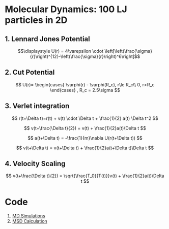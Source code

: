 
# Molecular Dynamics: 100 LJ particles in 2D

## 1. Lennard Jones Potential

$$\displaystyle U(r) = 4\varepsilon \cdot \left[\left(\frac{\sigma}{r}\right)^{12}-\left(\frac{\sigma}{r}\right)^6\right]$$

## 2. Cut Potential

$$
U(r)=
\begin{cases}
\varphi(r) - \varphi(R_c), r\le R_c\\
0, r>R_c
\end{cases}
, R_c = 2.5\sigma
$$

## 3. Verlet integration

$$
r(t+\Delta t)=r(t) + v(t) \cdot \Delta t + \frac{1}{2} a(t) \Delta t^2
$$

$$
v(t+\frac{\Delta t}{2}) = v(t) + \frac{1}{2}a(t)\Delta t
$$

$$
a(t+\Delta t) = -\frac{1}{m}\nabla U(r(t+\Delta t))
$$

$$
v(t+\Delta t) = v(t+\Delta t) + \frac{1}{2}a(t+\Delta t)\Delta t
$$

## 4. Velocity Scaling

$$
v(t+\frac{\Delta t}{2}) = \sqrt{\frac{T_0}{T(t)}}v(t) + \frac{1}{2}a(t)\Delta t
$$

# Code

1. [MD Simulations](MD.py)
2. [MSD Calculation](MD.ipynb)